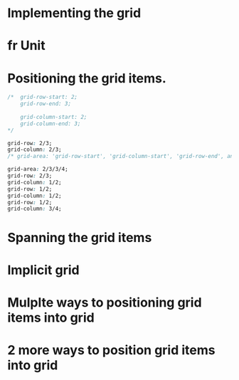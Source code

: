 # Implementing the grid

# fr Unit

# Positioning the grid items.

```css
/*  grid-row-start: 2;
    grid-row-end: 3;
  
    grid-column-start: 2;
    grid-column-end: 3; 
*/

grid-row: 2/3;
grid-column: 2/3;
/* grid-area: 'grid-row-start', 'grid-column-start', 'grid-row-end', and 'grid-column-end'.; */

grid-area: 2/3/3/4;
grid-row: 2/3;
grid-column: 1/2;
grid-row: 1/2;
grid-column: 1/2;
grid-row: 1/2;
grid-column: 3/4;
```

# Spanning the grid items

# Implicit grid

# Mulplte ways to positioning grid items into grid

# 2 more ways to position grid items into grid

<!-- Method 1: Line numbers -->

<!-- Method 2: Line names -->
